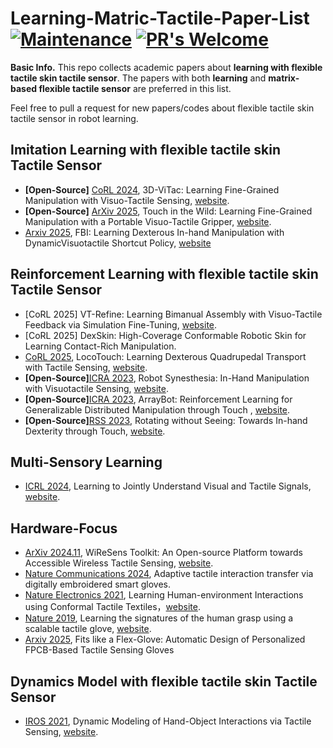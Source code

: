 # Learning-Matric-Tactile-Paper-List [![Maintenance](https://img.shields.io/badge/Maintained%3F-yes-green.svg)](https://GitHub.com/Naereen/StrapDown.js/graphs/commit-activity) [![PR's Welcome](https://img.shields.io/badge/PRs-welcome-brightgreen.svg?style=flat)](http://makeapullrequest.com)

**Basic Info.** This repo collects academic papers about **learning with flexible tactile skin tactile sensor**. The papers with both **learning** and **matrix-based flexible tactile sensor** are preferred in this list. 

Feel free to pull a request for new papers/codes about flexible tactile skin tactile sensor in robot learning.

## Imitation Learning with flexible tactile skin Tactile Sensor
- **[Open-Source]** [CoRL 2024](https://arxiv.org/abs/2410.24091), 3D-ViTac: Learning Fine-Grained Manipulation with Visuo-Tactile Sensing, [website](https://binghao-huang.github.io/3D-ViTac/).
- **[Open-Source]** [ArXiv 2025](https://arxiv.org/abs/2507.15062), Touch in the Wild: Learning Fine-Grained Manipulation with a Portable Visuo-Tactile Gripper, [website](https://binghao-huang.github.io/touch_in_the_wild/).
- [Arxiv 2025](https://arxiv.org/abs/2508.14441), FBI: Learning Dexterous In-hand Manipulation with DynamicVisuotactile Shortcut Policy, [website](https://sites.google.com/view/dex-fbi)



## Reinforcement Learning with flexible tactile skin Tactile Sensor
- [CoRL 2025] VT-Refine: Learning Bimanual Assembly with Visuo-Tactile Feedback via Simulation Fine-Tuning, [website](https://binghao-huang.github.io/vt_refine/).
- [CoRL 2025] DexSkin: High-Coverage Conformable Robotic Skin for Learning Contact-Rich Manipulation.
- [CoRL 2025](https://arxiv.org/abs/2505.23175), LocoTouch: Learning Dexterous Quadrupedal Transport with Tactile Sensing, [website](https://linchangyi1.github.io/LocoTouch/).
- **[Open-Source]**[ICRA 2023](https://arxiv.org/abs/2312.01853), Robot Synesthesia: In-Hand Manipulation with Visuotactile Sensing, [website](https://yingyuan0414.github.io/visuotactile/).
- **[Open-Source]**[ICRA 2023](https://arxiv.org/abs/2306.16857), ArrayBot: Reinforcement Learning for Generalizable Distributed Manipulation through Touch
, [website](https://doublehan07.github.io/portfolio/arraybot/).
- **[Open-Source]**[RSS 2023](https://arxiv.org/abs/2303.10880), Rotating without Seeing: Towards In-hand Dexterity through Touch, [website](https://touchdexterity.github.io/).


## Multi-Sensory Learning
- [ICRL 2024](https://openreview.net/pdf?id=NtQqIcSbqv), Learning to Jointly Understand Visual and Tactile Signals, [website](https://sites.google.com/view/iclr-submission-force-vision/home?authuser=3).

## Hardware-Focus
- [ArXiv 2024.11](https://arxiv.org/abs/2412.00247), WiReSens Toolkit: An Open-source Platform towards Accessible Wireless Tactile Sensing, [website](https://touchdexterity.github.io/).
- [Nature Communications 2024](https://www.nature.com/articles/s41467-024-45059-8), Adaptive tactile interaction transfer via digitally embroidered smart gloves.
- [Nature Electronics 2021](https://www.nature.com/articles/s41928-021-00558-0), Learning Human-environment Interactions using Conformal Tactile Textiles，[website](https://senstextile.csail.mit.edu/).
- [Nature 2019](https://www.nature.com/articles/s41586-019-1234-z), Learning the signatures of the human grasp using a scalable tactile glove, [website](https://stag.csail.mit.edu/).
- [Arxiv 2025](https://arxiv.org/abs/2503.06349), Fits like a Flex-Glove: Automatic Design of Personalized FPCB-Based Tactile Sensing Gloves



## Dynamics Model with flexible tactile skin Tactile Sensor
- [IROS 2021](https://arxiv.org/abs/2109.04378), Dynamic Modeling of Hand-Object Interactions via Tactile Sensing, [website](https://phystouch.csail.mit.edu/).


